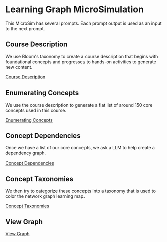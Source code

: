 # Learning Graph MicroSimulation

This MicroSim has several prompts.  Each prompt output is
used as an input to the next prompt.

## Course Description

We use Bloom's taxonomy to create a course description that
begins with foundational concepts and progresses to hands-on activities
to generate new content.

[Course Description](00-course-description.md)

## Enumerating Concepts

We use the course description to generate a flat list of
around 150 core concepts used in this course.

[Enumerating Concepts](./01-enumerating-concepts.md)

## Concept Dependencies

Once we have a list of our core concepts, we ask a LLM
to help create a dependency graph.

[Concept Dependencies](02-concept-dependencies.md)

## Concept Taxonomies

We then try to categorize these concepts into a taxonomy
that is used to color the network graph learning map.

[Concept Taxonomies](03-concept-taxonomies.md)

## View Graph

[View Graph](view-graph.html)


